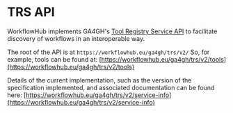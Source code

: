 # TRS API

WorkflowHub implements GA4GH's [Tool Registry Service API](https://www.ga4gh.org/news/tool-registry-service-api-enabling-an-interoperable-library-of-genomics-analysis-tools/) to facilitate discovery of workflows in an interoperable way.

The root of the API is at `https://workflowhub.eu/ga4gh/trs/v2/` So, for example, tools can be found at: [https://workflowhub.eu/ga4gh/trs/v2/tools](https://workflowhub.eu/ga4gh/trs/v2/tools)

Details of the current implementation, such as the version of the specification implemented, and associated documentation can be found here: [https://workflowhub.eu/ga4gh/trs/v2/service-info](https://workflowhub.eu/ga4gh/trs/v2/service-info)

